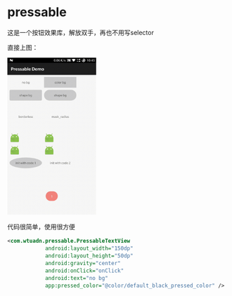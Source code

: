 # pressable
这是一个按钮效果库，解放双手，再也不用写selector

直接上图：

<img src="demo.gif" width="40%">

代码很简单，使用很方便

```xml
<com.wtuadn.pressable.PressableTextView
            android:layout_width="150dp"
            android:layout_height="50dp"
            android:gravity="center"
            android:onClick="onClick"
            android:text="no bg"
            app:pressed_color="@color/default_black_pressed_color" />
```